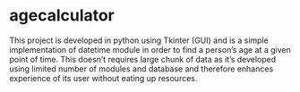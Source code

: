 # agecalculator
This project is developed in python using Tkinter (GUI) and is a simple implementation of datetime module in order to find a person’s age at a given point of time. This doesn’t requires large chunk of data as it’s developed using limited number of modules and database and therefore enhances experience of its user without eating up resources.

